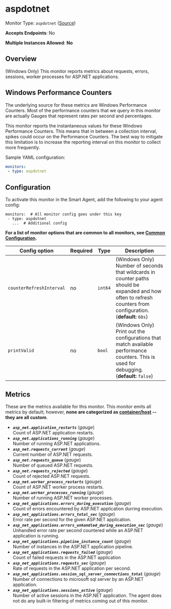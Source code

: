 
<!--- Generated by to-integrations-repo script in Smart Agent repo, DO NOT MODIFY HERE --->
<!--- GENERATED BY gomplate from scripts/docs/templates/monitor-page.md.tmpl --->

# aspdotnet

Monitor Type: `aspdotnet` ([Source](https://github.com/signalfx/signalfx-agent/tree/master/internal/monitors/aspdotnet))

**Accepts Endpoints**: No

**Multiple Instances Allowed**: **No**

## Overview

(Windows Only) This monitor reports metrics about requests, errors, sessions,
worker processes for ASP.NET applications.

## Windows Performance Counters
The underlying source for these metrics are Windows Performance Counters.
Most of the performance counters that we query in this monitor are actually Gauges
that represent rates per second and percentages.

This monitor reports the instantaneous values for these Windows Performance Counters.
This means that in between a collection interval, spikes could occur on the
Performance Counters.  The best way to mitigate this limitation is to increase
the reporting interval on this monitor to collect more frequently.

Sample YAML configuration:

```yaml
monitors:
 - type: aspdotnet
```


## Configuration

To activate this monitor in the Smart Agent, add the following to your
agent config:

```
monitors:  # All monitor config goes under this key
 - type: aspdotnet
   ...  # Additional config
```

**For a list of monitor options that are common to all monitors, see [Common
Configuration](../monitor-config.html#common-configuration).**


| Config option | Required | Type | Description |
| --- | --- | --- | --- |
| `counterRefreshInterval` | no | `int64` | (Windows Only) Number of seconds that wildcards in counter paths should be expanded and how often to refresh counters from configuration. (**default:** `60s`) |
| `printValid` | no | `bool` | (Windows Only) Print out the configurations that match available performance counters.  This is used for debugging. (**default:** `false`) |


## Metrics

These are the metrics available for this monitor.
This monitor emits all metrics by default; however, **none are categorized as
[container/host](https://docs.signalfx.com/en/latest/admin-guide/usage.html#about-custom-bundled-and-high-resolution-metrics)
-- they are all custom**.



 - ***`asp_net.application_restarts`*** (*gauge*)<br>    Count of ASP.NET application restarts.
 - ***`asp_net.applications_running`*** (*gauge*)<br>    Number of running ASP.NET applications.
 - ***`asp_net.requests_current`*** (*gauge*)<br>    Current number of ASP.NET requests.
 - ***`asp_net.requests_queue`*** (*gauge*)<br>    Number of queued ASP.NET requests.
 - ***`asp_net.requests_rejected`*** (*gauge*)<br>    Count of rejected ASP.NET requests.
 - ***`asp_net.worker_process_restarts`*** (*gauge*)<br>    Count of ASP.NET worker process restarts.
 - ***`asp_net.worker_processes_running`*** (*gauge*)<br>    Number of running ASP.NET worker processes.
 - ***`asp_net_applications.errors_during_execution`*** (*gauge*)<br>    Count of errors encountered by ASP.NET application durring execution.
 - ***`asp_net_applications.errors_total_sec`*** (*gauge*)<br>    Error rate per second for the given ASP.NET application.
 - ***`asp_net_applications.errors_unhandled_during_execution_sec`*** (*gauge*)<br>    Unhandled error rate per second countered while an ASP.NET application is running.
 - ***`asp_net_applications.pipeline_instance_count`*** (*gauge*)<br>    Number of instances in the ASP.NET application pipeline.
 - ***`asp_net_applications.requests_failed`*** (*gauge*)<br>    Count of failed requests in the ASP.NET application
 - ***`asp_net_applications.requests_sec`*** (*gauge*)<br>    Rate of requests in the ASP.NET application per second.
 - ***`asp_net_applications.session_sql_server_connections_total`*** (*gauge*)<br>    Number of connections to microsoft sql server by an ASP.NET application.
 - ***`asp_net_applications.sessions_active`*** (*gauge*)<br>    Number of active sessions in the ASP.NET application.
The agent does not do any built-in filtering of metrics coming out of this
monitor.


